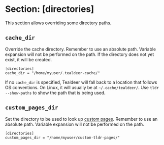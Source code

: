 # Section: \[directories\]

This section allows overriding some directory paths.

## `cache_dir`

Override the cache directory. Remember to use an absolute path. Variable
expansion will not be performed on the path. If the directory does not yet
exist, it will be created.

    [directories]
    cache_dir = "/home/myuser/.tealdeer-cache/"

If no `cache_dir` is specified, Tealdeer will fall back to a location that
follows OS conventions. On Linux, it will usually be at `~/.cache/tealdeer/`.
Use `tldr --show-paths` to show the path that is being used.

## `custom_pages_dir`

Set the directory to be used to look up [custom
pages](usage_custom_pages.html). Remember to use an absolute path. Variable
expansion will not be performed on the path.

    [directories]
    custom_pages_dir = "/home/myuser/custom-tldr-pages/"
